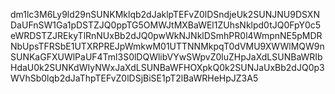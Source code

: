 dm1lc3M6Ly9ld29nSUNKMklqb2dJaklpTEFvZ0lDSndjeUk2SUNJNU9DSXNDaUFnSW1Ga1pDSTZJQ0ppTG5OMWJtMXBaWEl1ZUhsNklpd0tJQ0FpY0c5eWRDSTZJREkyTlRnNUxBb2dJQ0pwWkNJNklDSmhPR0l4WmpnNE5pMDRNbUpsTFRSbE1UTXRPREJpWmkwM01UTTNNMkpqT0dVMU9XWWlMQW9nSUNKaGFXUWlPaUF4Tml3S0lDQWlibVYwSWpvZ0luZHpJaXdLSUNBaWRIbHdaU0k2SUNKdWIyNWxJaXdLSUNBaWFHOXpkQ0k2SUNJaUxBb2dJQ0p3WVhSb0lqb2dJaThpTEFvZ0lDSjBiSE1pT2lBaWRHeHpJZ3A5
